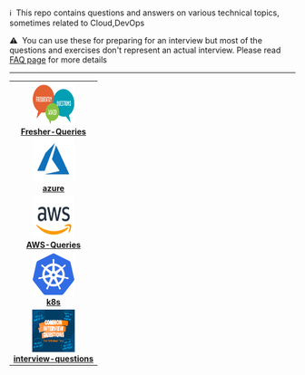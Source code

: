 :information_source: &nbsp;This repo contains questions and answers on various technical topics, sometimes related to Cloud,DevOps

:warning: &nbsp;You can use these for preparing for an interview but most of the questions and exercises don't represent an actual interview. Please read [FAQ page](faq.md) for more details

****

<!-- ALL-TOPICS-LIST:START -->
<!-- prettier-ignore-start -->
<!-- markdownlint-disable -->
<center>
<table>
  <tr>
    <td align="center"><a href="Fresher-Queries/README.md"><img src="images/fresher-questions.png" width="75x;" height="75px;" alt="Fresher-Queries"/><br /><b>Fresher-Queries</b></a></td>
  </tr>
    <tr>
    <td align="center"><a href="azure/README.md"><img src="images/azure.png" width="75x;" height="75px;" alt="azure"/><br /><b>azure</b></a></td>
  </tr>
  <tr>
    <td align="center"><a href="aws/README.md"><img src="images/aws.png" width="75x;" height="75px;" alt="AWS-Queries"/><br /><b>AWS-Queries</b></a></td>
  </tr>
   <tr>
    <td align="center"><a href="k8s/README.md"><img src="images/kubernetes.png" width="75x;" height="75px;" alt="k8s"/><br /><b>k8s</b></a></td>
  </tr>
  <tr>
    <td align="center"><a href="interview-questions/README.md"><img src="images/interview-questions.png" width="75x;" height="75px;" alt="interview-questions"/><br /><b>interview-questions</b></a></td>
  </tr>
</table>
</center>
<!-- markdownlint-enable -->
<!-- prettier-ignore-end -->
<!-- ALL-TOPICS-LIST:END -->

